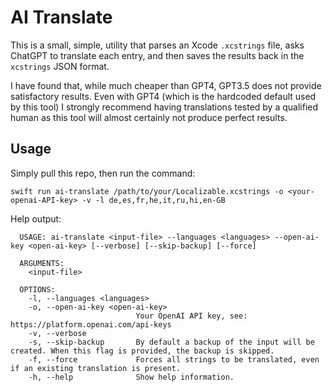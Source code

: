# AI Translate

This is a small, simple, utility that parses an Xcode `.xcstrings` file, asks ChatGPT to translate each entry, and then saves the results back in the `xcstrings` JSON format.

I have found that, while much cheaper than GPT4, GPT3.5 does not provide satisfactory results. Even with GPT4 (which is the hardcoded default used by this tool) I strongly recommend having translations tested by a qualified human as this tool will almost certainly not produce perfect results.

## Usage

Simply pull this repo, then run the command:

```
swift run ai-translate /path/to/your/Localizable.xcstrings -o <your-openai-API-key> -v -l de,es,fr,he,it,ru,hi,en-GB
```

Help output:

```
  USAGE: ai-translate <input-file> --languages <languages> --open-ai-key <open-ai-key> [--verbose] [--skip-backup] [--force]

  ARGUMENTS:
    <input-file>

  OPTIONS:
    -l, --languages <languages>
    -o, --open-ai-key <open-ai-key>
                            Your OpenAI API key, see: https://platform.openai.com/api-keys
    -v, --verbose
    -s, --skip-backup       By default a backup of the input will be created. When this flag is provided, the backup is skipped.
    -f, --force             Forces all strings to be translated, even if an existing translation is present.
    -h, --help              Show help information.
```
